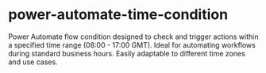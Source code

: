 # power-automate-time-condition
Power Automate flow condition designed to check and trigger actions within a specified time range (08:00 - 17:00 GMT). Ideal for automating workflows during standard business hours. Easily adaptable to different time zones and use cases.
